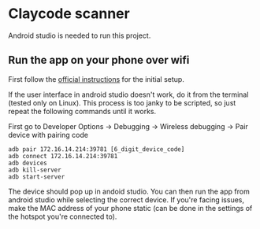 # Claycode scanner

Android studio is needed to run this project.

## Run the app on your phone over wifi

First follow the [official instructions](https://developer.android.com/studio/run/device) for the initial setup.

If the user interface in android studio doesn't work, do it from the terminal (tested only on Linux). This process is too janky to be scripted, so just repeat the following commands until it works.

First go to Developer Options -> Debugging -> Wireless debugging -> Pair device with pairing code

```
adb pair 172.16.14.214:39781 [6_digit_device_code]
adb connect 172.16.14.214:39781
adb devices
adb kill-server
adb start-server
```

The device should pop up in andoid studio. You can then run the app from android studio while selecting the correct device. If you're facing issues, make the MAC address of your phone static (can be done in the settings of the hotspot you're connected to).
